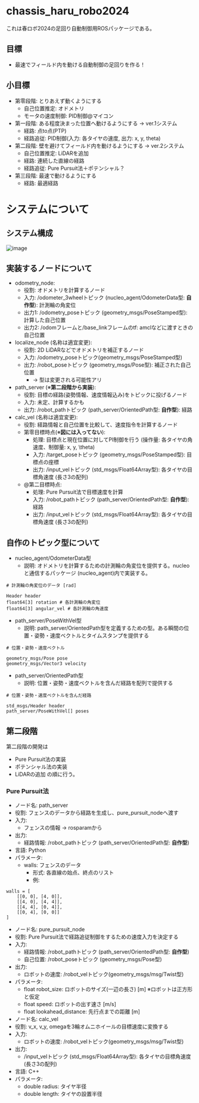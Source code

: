# chassis_haru_robo2024
これは春ロボ2024の足回り自動制御用ROSパッケージである。
## 目標
- 最速でフィールド内を動ける自動制御の足回りを作る！
## 小目標
- 第零段階: とりあえず動くようにする
  - 自己位置推定: オドメトリ
  - モータの速度制御: PID制御@マイコン
- 第一段階: ある程度決まった位置へ動けるようにする -> ver.1システム
  - 経路: 点to点(PTP)
  - 経路追従: PID制御(入力: 各タイヤの速度, 出力: x, y, theta)
- 第二段階: 壁を避けてフィールド内を動けるようにする -> ver.2システム
  - 自己位置推定: LiDARを追加
  - 経路: 連続した直線の経路
  - 経路追従: Pure Pursuit法＋ポテンシャル？
- 第三段階: 最速で動けるようにする
  - 経路: 最適経路

# システムについて
## システム構成
![image](https://github.com/NeyagawaRobocons/chassis_haru_robo2024/assets/143268535/c24b4813-8417-4854-8a19-b02d182cb452)

## 実装するノードについて
- odometry_node:
  - 役割: オドメトリを計算するノード
  - 入力: /odometer_3wheelトピック (nucleo_agent/OdometerData型: **自作型**): 計測輪の角変位
  - 出力1: /odometry_poseトピック (geometry_msgs/PoseStamped型): 計算した自己位置
  - 出力2: /odomフレームと/base_linkフレームのtf: amclなどに渡すときの自己位置
- localize_node (名称は適宜変更): 
  - 役割: 2D LiDARなどでオドメトリを補正するノード
  - 入力: /odometry_poseトピック(geometry_msgs/PoseStamped型)
  - 出力: /robot_poseトピック (geometry_msgs/Pose型): 補正された自己位置
    -  -> 型は変更される可能性アリ
- path_server (※**第二段階から実装**): 
  - 役割: 目標の経路(姿勢情報、速度情報込み)をトピックに投げるノード
  - 入力: 未定、計算するかも
  - 出力: /robot_pathトピック (path_server/OrientedPath型: **自作型**): 経路
- calc_vel (名称は適宜変更): 
  - 役割: 経路情報と自己位置を比較して、速度指令を計算するノード
  - 第零目標時点(※**図には入ってない**): 
    - 処理: 目標点と現在位置に対してPI制御を行う (操作量: 各タイヤの角速度、制御量: x, y, \theta)
    - 入力: /target_poseトピック (geometry_msgs/PoseStamped型): 目標点の座標
    - 出力: /input_velトピック (std_msgs/Float64Array型): 各タイヤの目標角速度 (長さ3の配列)
  - @第二目標時点: 
    - 処理: Pure Pursuit法で目標速度を計算
    - 入力: /robot_pathトピック (path_server/OrientedPath型: **自作型**): 経路
    - 出力: /input_velトピック (std_msgs/Float64Array型): 各タイヤの目標角速度 (長さ3の配列)
   
## 自作のトピック型について
- nucleo_agent/OdometerData型
  - 説明: オドメトリを計算するための計測輪の角変位を提供する。nucleoと通信するパッケージ (nucleo_agent)内で実装する。
```
# 計測輪の角変位のデータ [rad]

Header header
float64[3] rotation # 各計測輪の角変位
float64[3] angular_vel # 各計測輪の角速度
```

- path_server/PoseWithVel型
  - 説明: path_server/OrientedPath型を定義するための型。ある瞬間の位置・姿勢・速度ベクトルとタイムスタンプを提供する
```
# 位置・姿勢・速度ベクトル

geometry_msgs/Pose pose
geometry_msgs/Vector3 velocity
```

- path_server/OrientedPath型
  - 説明: 位置・姿勢・速度ベクトルを含んだ経路を配列で提供する
```
# 位置・姿勢・速度ベクトルを含んだ経路

std_msgs/Header header
path_server/PoseWithVel[] poses
```

## 第二段階
第二段階の開発は
- Pure Pursuit法の実装
- ポテンシャル法の実装
- LiDARの追加
の順に行う。

### Pure Pursuit法
- ノード名: path_server
- 役割: フェンスのデータから経路を生成し、pure_pursuit_nodeへ渡す
- 入力:  
  - フェンスの情報 -> rosparamから
- 出力:  
  - 経路情報: /robot_pathトピック (path_server/OrientedPath型: **自作型**)
- 言語: Python
- パラメータ:  
  - walls: フェンスのデータ
    - 形式: 各直線の始点、終点のリスト
    - 例:  
```
walls = [
    [[0, 0], [4, 0]],
    [[4, 0], [4, 4]],
    [[4, 4], [0, 4]],
    [[0, 4], [0, 0]]
]
```
- ノード名: pure_pursuit_node
- 役割: Pure Pursuit法で経路追従制御をするための速度入力を決定する
- 入力:  
  - 経路情報: /robot_pathトピック (path_server/OrientedPath型: **自作型**)
  - 自己位置: /robot_poseトピック (geometry_msgs/Pose型)
- 出力:  
  - ロボットの速度: /robot_velトピック(geometry_msgs/msg/Twist型)
- パラメータ:  
  - float robot_size: ロボットのサイズ(一辺の長さ) [m] ※ロボットは正方形と仮定
  - float speed: ロボットの出す速さ [m/s]
  - float lookahead_distance: 先行点までの距離 [m]
- ノード名: calc_vel
- 役割: v_x, v_y, omegaを3輪オムニホイールの目標速度に変換する
- 入力:  
  - ロボットの速度: /robot_velトピック(geometry_msgs/msg/Twist型)
- 出力:  
  - /input_velトピック (std_msgs/Float64Array型): 各タイヤの目標角速度 (長さ3の配列)
- 言語: C++
- パラメータ:
  - double radius: タイヤ半径
  - double length: タイヤの設置半径
